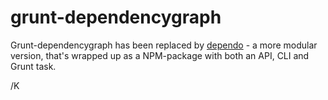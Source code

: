 grunt-dependencygraph
===========

Grunt-dependencygraph has been replaced by [dependo](https://github.com/auchenberg/dependo) - a more modular version, that's wrapped up as a NPM-package with both an API, CLI and Grunt task.

/K
